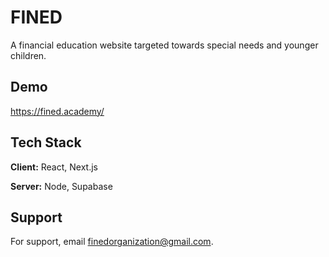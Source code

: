 
# FINED

A financial education website targeted towards special needs and younger children.


## Demo

https://fined.academy/


## Tech Stack

**Client:** React, Next.js

**Server:** Node, Supabase


## Support

For support, email finedorganization@gmail.com.

